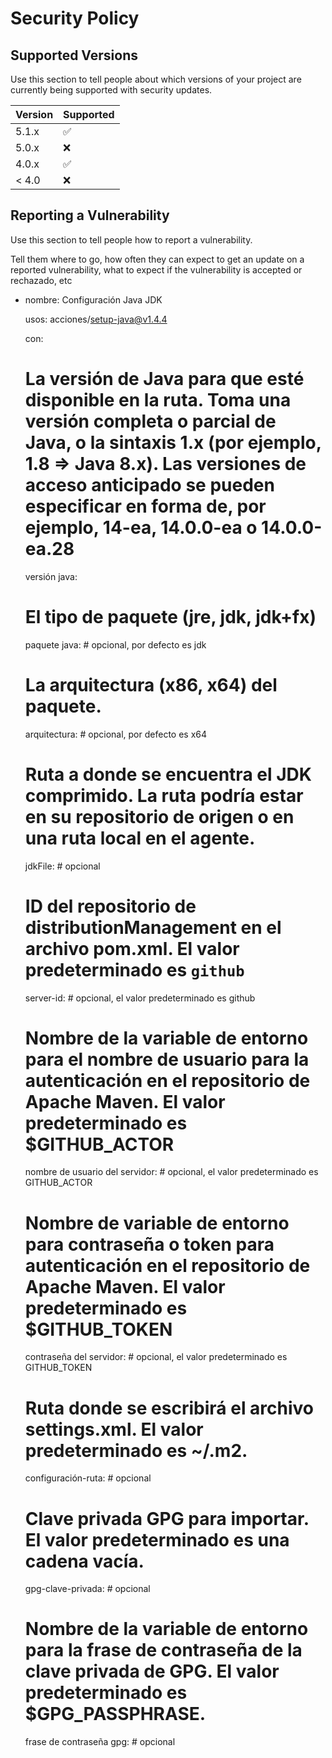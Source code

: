 # Security Policy

## Supported Versions

Use this section to tell people about which versions of your project are
currently being supported with security updates.

| Version | Supported          |
| ------- | ------------------ |
| 5.1.x   | :white_check_mark: |
| 5.0.x   | :x:                |
| 4.0.x   | :white_check_mark: |
| < 4.0   | :x:                |

## Reporting a Vulnerability

Use this section to tell people how to report a vulnerability.

Tell them where to go, how often they can expect to get an update on a
reported vulnerability, what to expect if the vulnerability is accepted or
rechazado, etc
- nombre: Configuración Java JDK

  usos: acciones/setup-java@v1.4.4

  con:

    # La versión de Java para que esté disponible en la ruta. Toma una versión completa o parcial de Java, o la sintaxis 1.x (por ejemplo, 1.8 => Java 8.x). Las versiones de acceso anticipado se pueden especificar en forma de, por ejemplo, 14-ea, 14.0.0-ea o 14.0.0-ea.28

    versión java:

    # El tipo de paquete (jre, jdk, jdk+fx)

    paquete java: # opcional, por defecto es jdk

    # La arquitectura (x86, x64) del paquete.

    arquitectura: # opcional, por defecto es x64

    # Ruta a donde se encuentra el JDK comprimido. La ruta podría estar en su repositorio de origen o en una ruta local en el agente.

    jdkFile: # opcional

    # ID del repositorio de distributionManagement en el archivo pom.xml. El valor predeterminado es `github`

    server-id: # opcional, el valor predeterminado es github

    # Nombre de la variable de entorno para el nombre de usuario para la autenticación en el repositorio de Apache Maven. El valor predeterminado es $GITHUB_ACTOR

    nombre de usuario del servidor: # opcional, el valor predeterminado es GITHUB_ACTOR

    # Nombre de variable de entorno para contraseña o token para autenticación en el repositorio de Apache Maven. El valor predeterminado es $GITHUB_TOKEN

    contraseña del servidor: # opcional, el valor predeterminado es GITHUB_TOKEN

    # Ruta donde se escribirá el archivo settings.xml. El valor predeterminado es ~/.m2.

    configuración-ruta: # opcional

    # Clave privada GPG para importar. El valor predeterminado es una cadena vacía.

    gpg-clave-privada: # opcional

    # Nombre de la variable de entorno para la frase de contraseña de la clave privada de GPG. El valor predeterminado es $GPG_PASSPHRASE.

    frase de contraseña gpg: # opcional
